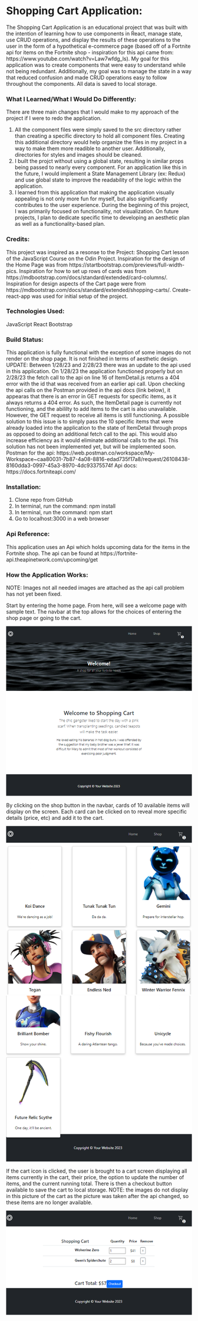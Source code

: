 <h1>Shopping Cart Application:</h1>
The Shopping Cart Application is an educational project that was built with the intention of learning how to use components in React, manage state, use CRUD operations, and display the results of these operations to the user in the form of a hypothetical e-commerce page (based off of a Fortnite api for items on the Fortnite shop - inspiration for this api came from: https://www.youtube.com/watch?v=Law7wfdg_ls). My goal for this application was to create components that were easy to understand while not being redundant. Additionally, my goal was to manage the state in a way that reduced confusion and made CRUD operations easy to follow throughout the components. All data is saved to local storage.

<h3> What I Learned/What I Would Do Differently:</h3>
There are three main changes that I would make to my approach of the project if I were to redo the application.

1. All the component files were simply saved to the src directory rather than creating a specific directory to hold all component files. Creating this additional directory would help organize the files in my project in a way to make them more readible to another user. Additionally, directories for styles and images should be cleaned.
2. I built the projct without using a global state, resulting in similar props being passed to nearly every component. For an application like this in the future, I would implement a State Management Library (ex: Redux) and use global state to improve the readability of the logic within the application.
3. I learned from this application that making the application visually appealing is not only more fun for myself, but also significantly contributes to the user experience. During the beginning of this project, I was primarily focused on functionality, not visualization. On future projects, I plan to dedicate specific time to developing an aesthetic plan as well as a functionality-based plan.

<h3>Credits:</h3>
This project was inspired as a resonse to the Project: Shopping Cart lesson of the JavaScript Course on the Odin Project. Inspiration for the design of the Home Page was from  https://startbootstrap.com/previews/full-width-pics. Inspiration for how to set up rows of cards was from https://mdbootstrap.com/docs/standard/extended/card-columns/. Inspiration for design aspects of the Cart page were from https://mdbootstrap.com/docs/standard/extended/shopping-carts/.
Create-react-app was used for initial setup of the project.

<h3>Technologies Used:</h3>
JavaScript
React
Bootstrap

<h3>Build Status:</h3>
This application is fully functional with the exception of some images do not render on the shop page. It is not finished in terms of aesthetic design.
UPDATE: Between 1/28/23 and 2/28/23 there was an update to the api used in this application. On 1/28/23 the application functioned properly but on 2/28/23 the fetch call to the api on line 16 of ItemDetail.js returns a 404 error with the id that was received from an earlier api call. Upon checking the api calls on the Postman provided in the api docs (link below), it appearas that there is an error in GET requests for specific items, as it always returns a 404 error. As such, the ItemDetail page is currently not functioning, and the abililty to add items to the cart is also unavailable.
However, the GET request to receive all items is still functioning. A possible solution to this issue is to simply pass the 10 specific items that were already loaded into the application to the state of ItemDetail through props as opposed to doing an additional fetch call to the api. This would also increase efficiency as it would eliminate additional calls to the api. This solution has not been implemented yet, but will be implemented soon.
Postman for the api: https://web.postman.co/workspace/My-Workspace~caa80031-7b87-4a08-8816-edad735f17a8/request/26108438-8160dda3-0997-45a3-8970-4dc93375574f
Api docs: https://docs.fortniteapi.com/

<h3>Installation:</h3>

1. Clone repo from GitHub
2. In terminal, run the command: npm install
3. In terminal, run the command: npm start
4. Go to localhost:3000 in a web browser

<h3>Api Reference:</h3>
This application uses an Api which holds upcoming data for the items in the Fortnite shop. The api can be found at https://fortnite-api.theapinetwork.com/upcoming/get

<h3>How the Application Works:</h3>
NOTE: Images not all needed images are attached as the api call problem has not yet been fixed.

Start by entering the home page. From here, will see a welcome page with sample text. The navbar at the top allows for the choices of entering the shop page or going to the cart.

<img src="./src/images/home.png" alt="Welcome page image">

By clicking on the shop button in the navbar, cards of 10 available items will display on the screen. Each card can be clicked on to reveal more specific details (price, etc) and add it to the cart.

<img src="./src/images/shop1.png" alt="Shop page image top half">

<img src="./src/images/shop2.png" alt="Shop page image bottom half">

If the cart icon is clicked, the user is brought to a cart screen displaying all items currently in the cart, their price, the option to update the number of items, and the current running total. There is then a checkout button available to save the cart to local storage.
NOTE: the images do not display in this picture of the cart as the picture was taken after the api changed, so these items are no longer available.

<img src="./src/images/cart.png" alt="cart page image">
